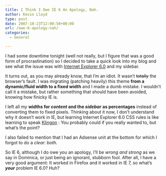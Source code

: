 ```yaml
---
title: I Think I Owe IE 6 An Apology, Nah.
author: Kevin Lloyd
type: post
date: 2007-10-23T12:00:50+00:00
url: /owe-6-apology-nah/
categories:
  - General

---
```

I had some downtime tonight (well not really, but I figure that was a good form of procrastination) so I decided to take a quick look into my blog and see what the issue was with [Internet Explorer 6.0][1] and my sidebar.

It turns out, as you may already know, that I&#8217;m an idiot. It wasn&#8217;t <strike>totally</strike> the browser&#8217;s fault. I was migrating (patching heavily) this theme <span style="font-weight: bold">from a dynamic/fluid width to a fixed width</span> and I made a dumb mistake. I wouldn&#8217;t call it a mistake, but rather something that should have been avoided, knowing how finicky IE is.

I left all my <span style="font-weight: bold">widths for </span><span style="font-style: italic; font-weight: bold">content </span><span style="font-weight: bold">and the </span><span style="font-style: italic; font-weight: bold">sidebar</span> <span style="font-weight: bold">as percentages</span> instead of converting them to fixed pixels. Thinking about it now, I don&#8217;t understand why it doesn&#8217;t work in IE, but learning Internet Explorer 6.0 CSS rules is like learning to speak [Klingon][2] : You probably could if you really wanted to, but what&#8217;s the point?

I also failed to mention that I had an Adsense unit at the bottom for which I forgot to do a <span style="font-style: italic">clear: both</span>.

So IE 6, although I do owe you an apology, I&#8217;ll be <span style="font-style: italic">wrong and strong</span> as we say in Dominica, or just being an ignorant, stubborn fool. After all, I have a very good argument: It worked in Firefox and it worked in IE 7, so what&#8217;s <span style="font-weight: bold"><span style="font-style: italic">your</span></span> <span style="font-style: italic"></span>problem IE 6.0? Huh?

 [1]: https://webdevelopment2.com/hate-internet-explorer-60/
 [2]: http://en.wikipedia.org/wiki/Klingon